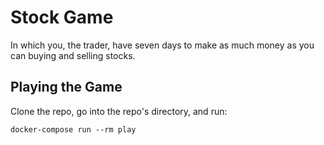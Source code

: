 # Stock Game

In which you, the trader, have seven days to make as much money as you can buying and selling stocks.

## Playing the Game

Clone the repo, go into the repo's directory, and run:

```shell
docker-compose run --rm play
```
